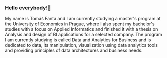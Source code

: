 ### Hello everybody!👋

My name is Tomáš Fanta and I am currently studying a master's program at the University of Economics in Prague, where I also spent my bachelor's studies with a focus on Applied Informatics and finished it with a thesis on Analysis and design of BI applications for a selected company. The program I am currently studying is called Data and Analytics for Business and is dedicated to data, its manipulation, visualization using data analytics tools and providing principles of data architectures and business needs.


<!--

- 🔭 I’m currently working on Master's degree in Data and Analytics for Business
- 🌱 I’m currently learning modeling (in python and Tableau) and data manipulation
- 📫 How to reach me: https://www.linkedin.com/in/tom%C3%A1%C5%A1-fanta/
- ⚡ Fun fact: Tennis player, Climbing fan, python enthusiastic
-->
